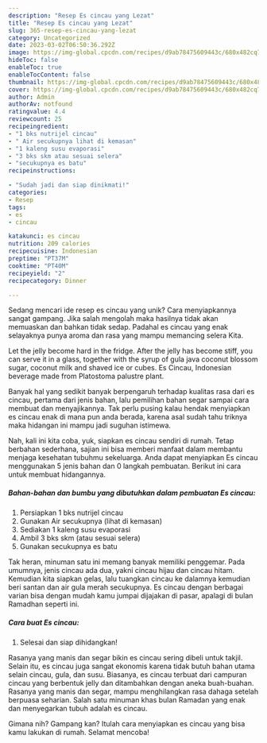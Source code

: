 ```yaml
---
description: "Resep Es cincau yang Lezat"
title: "Resep Es cincau yang Lezat"
slug: 365-resep-es-cincau-yang-lezat
category: Uncategorized
date: 2023-03-02T06:50:36.292Z
image: https://img-global.cpcdn.com/recipes/d9ab78475609443c/680x482cq70/es-cincau-foto-resep-utama.jpg
hideToc: false
enableToc: true
enableTocContent: false
thumbnail: https://img-global.cpcdn.com/recipes/d9ab78475609443c/680x482cq70/es-cincau-foto-resep-utama.jpg
cover: https://img-global.cpcdn.com/recipes/d9ab78475609443c/680x482cq70/es-cincau-foto-resep-utama.jpg
author: Admin
authorAv: notfound
ratingvalue: 4.4
reviewcount: 25
recipeingredient:
- "1 bks nutrijel cincau"
- " Air secukupnya lihat di kemasan"
- "1 kaleng susu evaporasi"
- "3 bks skm atau sesuai selera"
- "secukupnya es batu"
recipeinstructions:

- "Sudah jadi dan siap dinikmati!"
categories:
- Resep
tags:
- es
- cincau

katakunci: es cincau 
nutrition: 209 calories
recipecuisine: Indonesian
preptime: "PT37M"
cooktime: "PT40M"
recipeyield: "2"
recipecategory: Dinner

---
```





Sedang mencari ide resep es cincau yang unik? Cara menyiapkannya sangat gampang. Jika salah mengolah maka hasilnya tidak akan memuaskan dan bahkan tidak sedap. Padahal es cincau yang enak selayaknya punya aroma dan rasa yang mampu memancing selera Kita.





Let the jelly become hard in the fridge. After the jelly has become stiff, you can serve it in a glass, together with the syrup of gula java coconut blossom sugar, coconut milk and shaved ice or cubes. Es Cincau, Indonesian beverage made from Platostoma palustre plant.

Banyak hal yang sedikit banyak berpengaruh terhadap kualitas rasa dari es cincau, pertama dari jenis bahan, lalu pemilihan bahan segar sampai cara membuat dan menyajikannya. Tak perlu pusing kalau hendak menyiapkan es cincau enak di mana pun anda berada, karena asal sudah tahu triknya maka hidangan ini mampu jadi suguhan istimewa.






Nah, kali ini kita coba, yuk, siapkan es cincau sendiri di rumah. Tetap berbahan sederhana, sajian ini bisa memberi manfaat dalam membantu menjaga kesehatan tubuhmu sekeluarga. Anda dapat menyiapkan Es cincau menggunakan 5 jenis bahan dan 0 langkah pembuatan. Berikut ini cara untuk membuat hidangannya.

<!--inarticleads1-->

##### Bahan-bahan dan bumbu yang dibutuhkan dalam pembuatan Es cincau:

1. Persiapkan 1 bks nutrijel cincau
1. Gunakan  Air secukupnya (lihat di kemasan)
1. Sediakan 1 kaleng susu evaporasi
1. Ambil 3 bks skm (atau sesuai selera)
1. Gunakan secukupnya es batu


Tak heran, minuman satu ini memang banyak memiliki penggemar. Pada umumnya, jenis cincau ada dua, yakni cincau hijau dan cincau hitam. Kemudian kita siapkan gelas, lalu tuangkan cincau ke dalamnya kemudian beri santan dan air gula merah secukupnya. Es cincau dengan berbagai varian bisa dengan mudah kamu jumpai dijajakan di pasar, apalagi di bulan Ramadhan seperti ini. 

<!--inarticleads2-->

##### Cara buat Es cincau:


1. Selesai dan siap dihidangkan!

Rasanya yang manis dan segar bikin es cincau sering dibeli untuk takjil. Selain itu, es cincau juga sangat ekonomis karena tidak butuh bahan utama selain cincau, gula, dan susu. Biasanya, es cincau terbuat dari campuran cincau yang berbentuk jelly dan ditambahkan dengan aneka buah-buahan. Rasanya yang manis dan segar, mampu menghilangkan rasa dahaga setelah berpuasa seharian. Salah satu minuman khas bulan Ramadan yang enak dan menyegarkan tubuh adalah es cincau. 

Gimana nih? Gampang kan? Itulah cara menyiapkan es cincau yang bisa kamu lakukan di rumah. Selamat mencoba!
